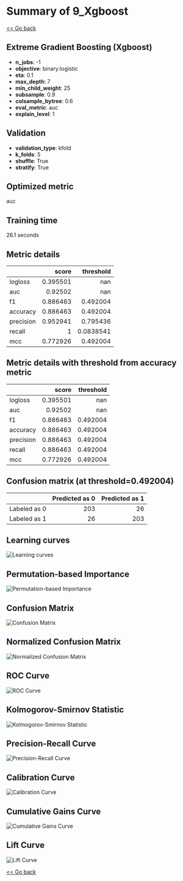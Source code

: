 # Summary of 9_Xgboost

[<< Go back](../README.md)


## Extreme Gradient Boosting (Xgboost)
- **n_jobs**: -1
- **objective**: binary:logistic
- **eta**: 0.1
- **max_depth**: 7
- **min_child_weight**: 25
- **subsample**: 0.9
- **colsample_bytree**: 0.6
- **eval_metric**: auc
- **explain_level**: 1

## Validation
 - **validation_type**: kfold
 - **k_folds**: 5
 - **shuffle**: True
 - **stratify**: True

## Optimized metric
auc

## Training time

26.1 seconds

## Metric details
|           |    score |   threshold |
|:----------|---------:|------------:|
| logloss   | 0.395501 | nan         |
| auc       | 0.92502  | nan         |
| f1        | 0.886463 |   0.492004  |
| accuracy  | 0.886463 |   0.492004  |
| precision | 0.952941 |   0.795436  |
| recall    | 1        |   0.0838541 |
| mcc       | 0.772926 |   0.492004  |


## Metric details with threshold from accuracy metric
|           |    score |   threshold |
|:----------|---------:|------------:|
| logloss   | 0.395501 |  nan        |
| auc       | 0.92502  |  nan        |
| f1        | 0.886463 |    0.492004 |
| accuracy  | 0.886463 |    0.492004 |
| precision | 0.886463 |    0.492004 |
| recall    | 0.886463 |    0.492004 |
| mcc       | 0.772926 |    0.492004 |


## Confusion matrix (at threshold=0.492004)
|              |   Predicted as 0 |   Predicted as 1 |
|:-------------|-----------------:|-----------------:|
| Labeled as 0 |              203 |               26 |
| Labeled as 1 |               26 |              203 |

## Learning curves
![Learning curves](learning_curves.png)

## Permutation-based Importance
![Permutation-based Importance](permutation_importance.png)
## Confusion Matrix

![Confusion Matrix](confusion_matrix.png)


## Normalized Confusion Matrix

![Normalized Confusion Matrix](confusion_matrix_normalized.png)


## ROC Curve

![ROC Curve](roc_curve.png)


## Kolmogorov-Smirnov Statistic

![Kolmogorov-Smirnov Statistic](ks_statistic.png)


## Precision-Recall Curve

![Precision-Recall Curve](precision_recall_curve.png)


## Calibration Curve

![Calibration Curve](calibration_curve_curve.png)


## Cumulative Gains Curve

![Cumulative Gains Curve](cumulative_gains_curve.png)


## Lift Curve

![Lift Curve](lift_curve.png)



[<< Go back](../README.md)
